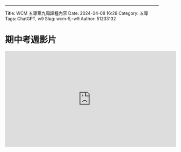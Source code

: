---
Title: WCM 五專第九周課程內容
Date: 2024-04-08 16:28
Category: 五專
Tags: ChatGPT, w9
Slug: wcm-5j-w9
Author: 51233132


# 期中考週影片

<iframe width="560" height="315" src="https://www.youtube.com/embed/can30b-W9cw?si=u3UXLbcXWGx-Jg5o" title="YouTube video player" frameborder="0" allow="accelerometer; autoplay; clipboard-write; encrypted-media; gyroscope; picture-in-picture; web-share" referrerpolicy="strict-origin-when-cross-origin" allowfullscreen></iframe>